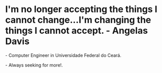 <h1 align="left">I'm no longer accepting the things I cannot change...I'm changing the things I cannot accept. - Angelas Davis</h1>
<hl>
  <p> - Computer Engineer in Universidade Federal do Ceará.</p>
  <p> - Always seeking for more!.</p>
  


               


